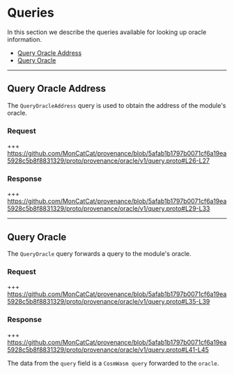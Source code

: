 <!--
order: 4
-->

# Queries

In this section we describe the queries available for looking up oracle information.

<!-- TOC 2 -->
  - [Query Oracle Address](#query-oracle-address)
  - [Query Oracle](#query-oracle)

---
## Query Oracle Address
The `QueryOracleAddress` query is used to obtain the address of the module's oracle.

### Request

+++ https://github.com/MonCatCat/provenance/blob/5afab1b1797b0071cf6a19ea5928c5b8f8831329/proto/provenance/oracle/v1/query.proto#L26-L27

### Response

+++ https://github.com/MonCatCat/provenance/blob/5afab1b1797b0071cf6a19ea5928c5b8f8831329/proto/provenance/oracle/v1/query.proto#L29-L33


---
## Query Oracle
The `QueryOracle` query forwards a query to the module's oracle.

### Request

+++ https://github.com/MonCatCat/provenance/blob/5afab1b1797b0071cf6a19ea5928c5b8f8831329/proto/provenance/oracle/v1/query.proto#L35-L39

### Response

+++ https://github.com/MonCatCat/provenance/blob/5afab1b1797b0071cf6a19ea5928c5b8f8831329/proto/provenance/oracle/v1/query.proto#L41-L45

The data from the `query` field is a `CosmWasm query` forwarded to the `oracle`. 
